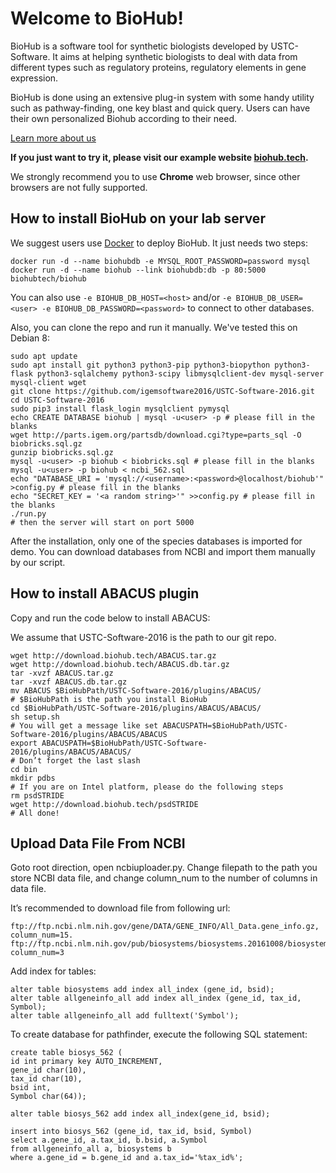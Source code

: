 Welcome to BioHub!
==================
BioHub is a software tool for synthetic biologists developed by USTC-Software. It aims at helping synthetic biologists to deal with data from different types such as regulatory proteins, regulatory elements in gene expression.

BioHub is done using an extensive plug-in system with some handy utility such as pathway-finding, one key blast and quick query. Users can have their own personalized Biohub according to their need.

[Learn more about us](http://2016.igem.org/Team:USTC-Software)

**If you just want to try it, please visit our example website [biohub.tech](http://biohub.tech/).**

We strongly recommend you to use **Chrome** web browser, since other browsers are not fully supported.

How to install BioHub on your lab server
----------------------------------------
We suggest users use [Docker](https://www.docker.com/) to deploy BioHub. It just needs two steps:

    docker run -d --name biohubdb -e MYSQL_ROOT_PASSWORD=password mysql
    docker run -d --name biohub --link biohubdb:db -p 80:5000 biohubtech/biohub

You can also use `-e BIOHUB_DB_HOST=<host>` and/or `-e BIOHUB_DB_USER=<user> -e BIOHUB_DB_PASSWORD=<password>` to connect to other databases.

Also, you can clone the repo and run it manually. We've tested this on Debian 8:

    sudo apt update
    sudo apt install git python3 python3-pip python3-biopython python3-flask python3-sqlalchemy python3-scipy libmysqlclient-dev mysql-server mysql-client wget
    git clone https://github.com/igemsoftware2016/USTC-Software-2016.git
    cd USTC-Software-2016
    sudo pip3 install flask_login mysqlclient pymysql
    echo CREATE DATABASE biohub | mysql -u<user> -p # please fill in the blanks
    wget http://parts.igem.org/partsdb/download.cgi?type=parts_sql -O biobricks.sql.gz
    gunzip biobricks.sql.gz
    mysql -u<user> -p biohub < biobricks.sql # please fill in the blanks
    mysql -u<user> -p biohub < ncbi_562.sql
    echo "DATABASE_URI = 'mysql://<username>:<password>@localhost/biohub'" >config.py # please fill in the blanks
    echo "SECRET_KEY = '<a random string>'" >>config.py # please fill in the blanks
    ./run.py
    # then the server will start on port 5000

After the installation, only one of the species databases is imported for demo. You can download databases from NCBI and import them manually by our script.

How to install ABACUS plugin
--------------

Copy and run the code below to install ABACUS:

We assume that USTC-Software-2016 is the path to our git repo.

    wget http://download.biohub.tech/ABACUS.tar.gz
    wget http://download.biohub.tech/ABACUS.db.tar.gz
    tar -xvzf ABACUS.tar.gz
    tar -xvzf ABACUS.db.tar.gz
    mv ABACUS $BioHubPath/USTC-Software-2016/plugins/ABACUS/
    # $BioHubPath is the path you install BioHub
    cd $BioHubPath/USTC-Software-2016/plugins/ABACUS/ABACUS/
    sh setup.sh
    # You will get a message like set ABACUSPATH=$BioHubPath/USTC-Software-2016/plugins/ABACUS/ABACUS
    export ABACUSPATH=$BioHubPath/USTC-Software-2016/plugins/ABACUS/ABACUS/
    # Don’t forget the last slash
    cd bin
    mkdir pdbs
    # If you are on Intel platform, please do the following steps
    rm psdSTRIDE
    wget http://download.biohub.tech/psdSTRIDE
    # All done!

Upload Data File From NCBI
--------------------------

Goto root direction, open ncbiuploader.py. Change filepath to the path you store NCBI data file, and change column_num to the number of columns in data file.

It’s recommended to download file from following url:

    ftp://ftp.ncbi.nlm.nih.gov/gene/DATA/GENE_INFO/All_Data.gene_info.gz, column_num=15.
    ftp://ftp.ncbi.nlm.nih.gov/pub/biosystems/biosystems.20161008/biosystems_gene_all.gz, column_num=3

Add index for tables:

    alter table biosystems add index all_index (gene_id, bsid);
    alter table allgeneinfo_all add index all_index (gene_id, tax_id, Symbol);
    alter table allgeneinfo_all add fulltext('Symbol');

To create database for pathfinder, execute the following SQL statement:

    create table biosys_562 (
    id int primary key AUTO_INCREMENT,
    gene_id char(10),
    tax_id char(10),
    bsid int,
    Symbol char(64));

    alter table biosys_562 add index all_index(gene_id, bsid);

    insert into biosys_562 (gene_id, tax_id, bsid, Symbol)
    select a.gene_id, a.tax_id, b.bsid, a.Symbol
    from allgeneinfo_all a, biosystems b
    where a.gene_id = b.gene_id and a.tax_id='%tax_id%';
